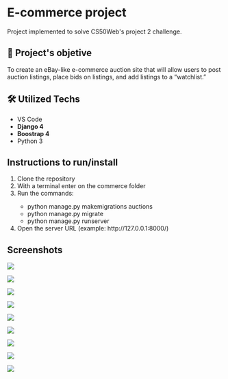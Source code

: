 <h1>E-commerce project </h1>
<p> Project implemented to solve CS50Web's project 2 challenge.<br>

<h2>🎯 Project's objetive</h2>
<p>To create an eBay-like e-commerce auction site that will allow users to post auction listings, place bids on listings, and add listings to a “watchlist.”</p>



<h2>🛠 Utilized Techs </h2>

<ul>
    <li>VS Code</li>
    <li><strong>Django 4</strong></li>
    <li><strong>Boostrap 4</strong></li>
    <li>Python 3</li>
</ul>

<h2>Instructions to run/install</h2>
<ol>
    <li>Clone the repository</li>
    <li>With a terminal enter on the commerce folder</li>
    <li>Run the commands:</li>
    <ul>
        <li> python manage.py makemigrations auctions</li>
        <li> python manage.py migrate</li>
        <li> python manage.py runserver</li>
    </ul>
    <li>Open the server URL (example: http://127.0.0.1:8000/) </li>
    


</ol>



<h2>Screenshots</h2>




![](https://raw.githubusercontent.com/MBueno-Dev/cs50w/main/commerce/screenshots/index.png)

![](https://raw.githubusercontent.com/MBueno-Dev/cs50w/main/commerce/screenshots/listing.png)

![](https://raw.githubusercontent.com/MBueno-Dev/cs50w/main/commerce/screenshots/create_listing.png)

![](https://raw.githubusercontent.com/MBueno-Dev/cs50w/main/commerce/screenshots/listing_closed.png)


![](https://raw.githubusercontent.com/MBueno-Dev/cs50w/main/commerce/screenshots/listing_with_bid.png)


![](https://raw.githubusercontent.com/MBueno-Dev/cs50w/main/commerce/screenshots/listing_won.png)


![](https://raw.githubusercontent.com/MBueno-Dev/cs50w/main/commerce/screenshots/login.png)


![](https://raw.githubusercontent.com/MBueno-Dev/cs50w/main/commerce/screenshots/register.png)


![](https://raw.githubusercontent.com/MBueno-Dev/cs50w/main/commerce/screenshots/watch_list.png)


